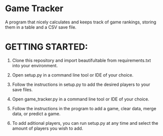 # Game Tracker

A program that nicely calculates and keeps track of game rankings, storing them in a table
and a CSV save file.

# GETTING STARTED:

1) Clone this repository and import beautifultable from requirements.txt into your environment.

2) Open setup.py in a command line tool or IDE of your choice.

3) Follow the instructions in setup.py to add the desired players to your save files.

4) Open game_tracker.py in a command line tool or IDE of your choice.

5) Follow the instructions in the program to add a game, clear data, merge data, or predict a game.

6) To add aditional players, you can run setup.py at any time and select the amount of players you wish to add.
